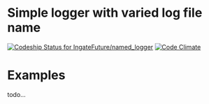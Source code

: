 # Simple logger with varied log file name
[ ![Codeship Status for IngateFuture/named_logger](https://codeship.com/projects/a44f2c30-5350-0134-60e1-062e40f17470/status?branch=master)](https://codeship.com/projects/171778)
[![Code Climate](https://codeclimate.com/github/IngateFuture/named_logger/badges/gpa.svg)](https://codeclimate.com/github/IngateFuture/named_logger)

# Examples
todo...
